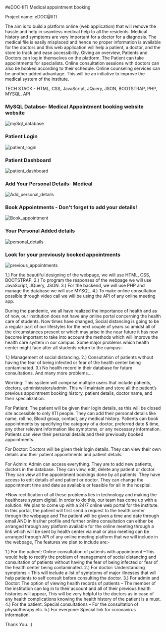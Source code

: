 #eDOC-IITI
Medical appointment booking

Project name: eDOC@IITI

The aim is to build a platform online (web application) that will remove the hassle and help in seamless medical help to all the residents. Medical history and symptoms are very important for a doctor for a diagnosis. The medical file is easily misplaced and hence no proper information is available for the doctors and this web application will help a patient, a doctor, and the store to track and ease accessibility. Giving an overview, Patients and Doctors can log in themselves on the platform. The Patient can take appointments for specialists. Online consultation sessions with doctors can also be booked according to their schedule. Online counseling services can be another added advantage. This will be an initiative to improve the medical system of the institute.

TECH STACK - HTML, CSS, JavaScript, JQuery, JSON, BOOTSTRAP, PHP, MYSQL, API

### MySQL Databse- Medical Appointment booking website website 
![mySql_database](https://user-images.githubusercontent.com/56549165/97178998-514a9700-17be-11eb-9186-80ca3a5251b1.PNG)

### Patient Login
![patient_login](https://user-images.githubusercontent.com/56549165/97179002-51e32d80-17be-11eb-8d07-8f27e0a56767.PNG)

### Patient Dashboard
![patient_dashboard](https://user-images.githubusercontent.com/56549165/97179000-514a9700-17be-11eb-9517-33e7f5f1c59f.PNG)

### Add Your Personal Details- Medical
![Add_personal_details](https://user-images.githubusercontent.com/56549165/97179470-dd5cbe80-17be-11eb-9979-e3869687b868.PNG)

### Book Appointments - Don't forget to add your details!
![Book_appointment](https://user-images.githubusercontent.com/56549165/97178990-4c85e300-17be-11eb-949a-458ffa865fbe.PNG)

### Your Personal Added details
![personal_details](https://user-images.githubusercontent.com/56549165/97179005-527bc400-17be-11eb-8737-23f01ef9ef91.PNG)

### Look for your previously booked appointments
![previous_appointments](https://user-images.githubusercontent.com/56549165/97179006-527bc400-17be-11eb-82ce-98b2d89907e4.PNG)


1.) For the beautiful designing of the webpage, we will use HTML, CSS, BOOTSTRAP. 2.) To program the responses of the webpage we will use JavaScript, JQuery, JSON. 3.) For the backend, we will use PHP and manage the database we will use MYSQL. 4.) To make online consultation possible through video call we will be using the API of any online meeting app.

During the pandemic, we all have realized the importance of health and as of now, our institution does not have any online portal concerning the health care of students. Now times have changed, Social distancing is going to be a regular part of our lifestyles for the next couple of years so amidst all of the circumstances present or which may arise in the near future it has now become important to take into account the methods which will improve the health care system in our campus. Some major problems which health center might face after all students return to the campus:-

1.) Management of social distancing. 2.) Consultation of patients without having the fear of being infected or fear of the health center being contaminated. 3.) No health record in their database for future consultations. And many more problems….

Working: This system will comprise multiple users that include patients, doctors, administrators/admin. This will maintain and store all the patient’s previous appointment booking history, patient details, doctor name, and their specialization.

For Patient: The patient will be given their login details, as this will be closed site accessible to only IITI people. They can add their personal details like name, roll no, Blood group, contact, any medical history. Patients can book appointments by specifying the category of a doctor, preferred date & time, any other relevant information like symptoms, or any necessary information. Patients can view their personal details and their previously booked appointments.

For Doctor: Doctors will be given their login details. They can view their own details and their patient appointments and patient details.

For Admin: Admin can access everything. They are to add new patients, doctors in the database. They can view, edit, delete any patient or doctor. They can view all the appointment bookings done by all patients. They have access to edit details of and patient or doctor. They can change the appointment time and date as available or feasible for all in the hospital.

*Now rectification of all these problems lies in technology and making the healthcare system digital. In order to do this, our team has come up with a solution. We plan to come up with a 24/7 online web portal for the institute. In this portal, the patient will first send a request to the health center through the webpage and The patient will be given a time and date through email AND in his/her profile and further online consultation can either be arranged through any platform available for the online meeting through a link which will be sent by health center via mail or also meeting can be arranged through API of any online meeting platform that we will include in the webpage, The features we plan to include are:-

1.) For the patient: Online consultation of patients with appointment –This would help to rectify the problem of management of social distancing and consultation of patients without having the fear of being infected or fear of the health center being contaminated. 2.) For doctor: Understanding symptoms – This will include a list of symptoms of major illnesses that will help patients to self consult before consulting the doctor. 3.) For admin and Doctor: The option of viewing health records of patients – The member of the institution can log in to their account and all of their previous health histories will appear, This will be very helpful to the doctors as in case of any health complications knowing the health history of the patient is a must. 4.) For the patient: Special consultations – For the consultation of physiotherapy etc. 5.) For everyone: Special link for coronavirus information.

Thank You. :)
